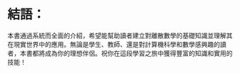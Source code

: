 結語：
=====
本書通過系統而全面的介紹，希望能幫助讀者建立對離散數學的基礎知識並理解其在現實世界中的應用。無論是學生、教師、還是對計算機科學和數學感興趣的讀者，本書都將成為你的理想伴侶。祝你在這段學習之旅中獲得豐富的知識和實用的技能！
